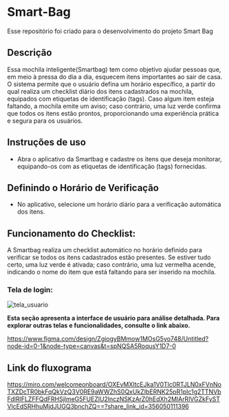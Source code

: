 # Smart-Bag
Esse repositório foi criado para o desenvolvimento do projeto Smart Bag

## Descrição
Essa mochila inteligente(Smartbag) tem como objetivo ajudar pessoas que, em meio
à pressa do dia a dia, esquecem itens importantes ao sair de casa. O sistema permite que o usuário defina um horário específico, a partir do qual realiza um checklist diário dos itens cadastrados na mochila, equipados com etiquetas de identificação (tags).
Caso algum item esteja faltando, a mochila emite um aviso; caso contrário, uma luz
verde confirma que todos os itens estão prontos, proporcionando uma experiência
prática e segura para os usuários.

## Instruções de uso
- Abra o aplicativo da Smartbag e cadastre os itens que deseja monitorar, 
equipando-os com as etiquetas de identificação (tags) fornecidas.

## Definindo o Horário de Verificação
- No aplicativo, selecione um horário diário para a verificação automática
 dos itens.
## Funcionamento do Checklist:

A Smartbag realiza um checklist automático no horário definido para verificar se
todos os itens cadastrados estão presentes. Se estiver tudo certo, uma luz verde é ativada; caso contrário, 
uma luz vermelha acende, indicando o nome do item que está faltando para ser inserido na mochila.

### Tela de login: ###
   
![tela_usuario](https://github.com/user-attachments/assets/ec011ffc-ccb4-418b-96ff-1cfd16bc18b2)

**Esta seção apresenta a interface de usuário para análise detalhada. Para explorar outras telas e funcionalidades, consulte o link abaixo.**

https://www.figma.com/design/ZgiogyBMmow1MOsG5yo748/Untitled?node-id=0-1&node-type=canvas&t=spNQSA5RoqusY1D7-0

## Link do fluxograma
https://miro.com/welcomeonboard/OXEvMXltcEJka1V0Tlc0RTJLN0xFVnNoTXZDcTR0bkFqQkVzQ3V0RE9aWWZhS0QxUkZIbERNK25pR1plc1g2TTNVbFdIRlFLZFFQdFRHSjlmeG5FUEZlU2lnczNSKzArZ0hEdXh2MlArRlVGZkFySTVlcEdSRHhuMjdJUGQ3bnchZQ==?share_link_id=356050111396
